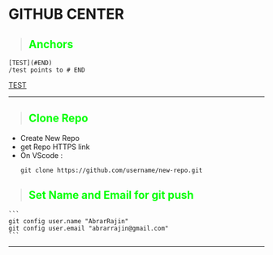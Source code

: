 # __GITHUB CENTER__

> ## <font color="Lime"> Anchors </font>
```
[TEST](#END)
/test points to # END
```
[TEST](#END)

---
> ## <font color="Lime"> Clone Repo </font>
- Create New Repo
- get Repo HTTPS link
- On VScode :
    ```
    git clone https://github.com/username/new-repo.git
    ```
## 
> ## <font color="Lime"> Set Name and Email for git push </font>
    ```
    git config user.name "AbrarRajin"
    git config user.email "abrarrajin@gmail.com"
    ```
---






